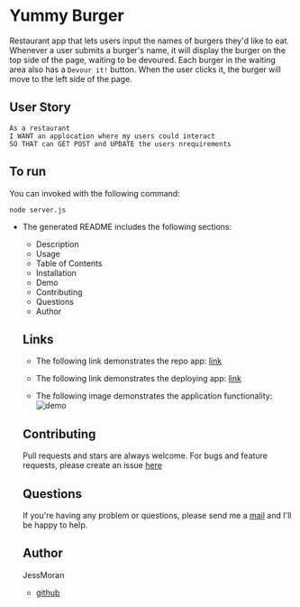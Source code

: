 # Yummy Burger

 Restaurant app that lets users input the names of burgers they'd like to eat. 
 Whenever a user submits a burger's name, it will display the burger on the top side of the page, waiting to be devoured.
 Each burger in the waiting area also has a `Devour it!` button. When the user clicks it, the burger will move to the left side of the page. 
 
## User Story

```
As a restaurant 
I WANT an applocation where my users could interact
SO THAT can GET POST and UPDATE the users nrequirements
```

## To run 
You can invoked with the following command:

```
node server.js
```

* The generated README includes the following sections: 

    * Description
    * Usage
    * Table of Contents
    * Installation
    * Demo
    * Contributing
    * Questions
    * Author


  ## Links
  - The following link demonstrates the repo app: [link](https://github.com/JessMoran/yummy-burger)
  
  - The following link demonstrates the deploying app: [link]()

  - The following image demonstrates the application functionality: ![demo](https://youtu.be/MGkounhe78w)

  ## Contributing
  Pull requests and stars are always welcome.
  For bugs and feature requests, please create an issue [here](https://github.com/JessMoran/yummy-burger/issues)

  ## Questions
  If you're having any problem or questions, please send me a [mail](mailto:jessmoran.dev@gmail.com) and I'll be happy to help.

  ## Author
  JessMoran
  - [github](https://github.com/JessMoran)
  
